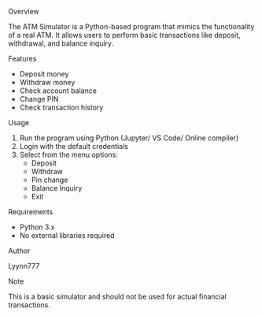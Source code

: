 Overview

The ATM Simulator is a Python-based program that mimics the functionality of a real ATM. It allows users to perform basic transactions like deposit, withdrawal, and balance inquiry.

Features

- Deposit money
- Withdraw money
- Check account balance
- Change PIN
- Check transaction history

Usage

1. Run the program using Python (Jupyter/ VS Code/ Online compiler)
2. Login with the default credentials
3. Select from the menu options:
    - Deposit
    - Withdraw
    - Pin change
    - Balance Inquiry
    - Exit

Requirements

- Python 3.x
- No external libraries required

Author

Lyynn777

Note

This is a basic simulator and should not be used for actual financial transactions.
